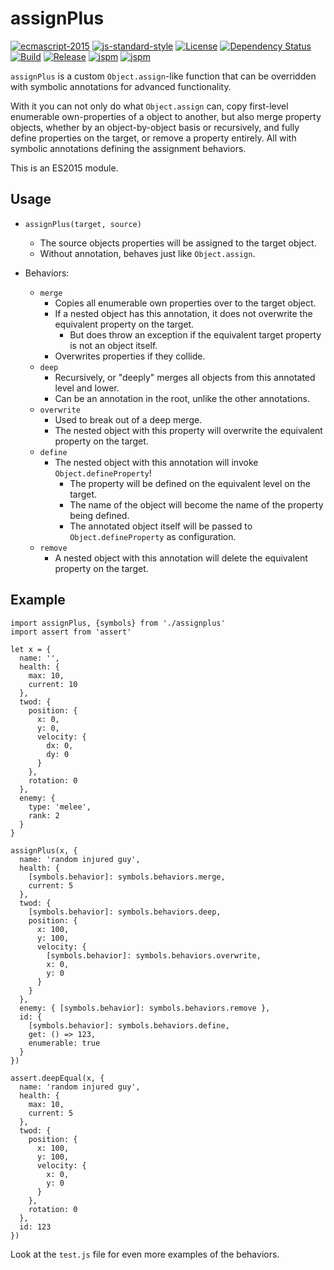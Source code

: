# assignPlus

[![ecmascript-2015](https://img.shields.io/badge/es-2015-green.svg?style=flat)](http://www.ecma-international.org/publications/standards/Ecma-262.htm)
[![js-standard-style](https://img.shields.io/badge/code%20style-standard-green.svg?style=flat)](https://github.com/feross/standard)
[![License](http://img.shields.io/badge/license-mit-green.svg?style=flat)](https://github.com/lahuan/lahuanjs-com-events/blob/master/LICENSE)
[![Dependency Status](https://david-dm.org/5310/assignplus.svg)](https://david-dm.org/5310/assignplus)
[![Build](http://img.shields.io/travis/5310/assignplus.svg?style=flat)](https://travis-ci.org/5310/assignplus)
[![Release](http://img.shields.io/badge/release-v0.1.1-orange.svg?style=flat)](https://github.com/5310/assignplus/releases)
[![jspm](https://img.shields.io/badge/jspm-github:5310/assignplus-blue.svg?style=flat)](http://jspm.io)
[![jspm](https://img.shields.io/badge/npm-5310/assignplus-blue.svg?style=flat)](https://docs.npmjs.com/cli/install)

`assignPlus` is a custom `Object.assign`-like function that can be overridden with symbolic annotations for advanced functionality.

With it you can not only do what `Object.assign` can, copy first-level enumerable own-properties of a object to another, but also merge property objects, whether by an object-by-object basis or recursively, and fully define properties on the target, or remove a property entirely. All with symbolic annotations defining the assignment behaviors.

This is an ES2015 module.

## Usage

- `assignPlus(target, source)`
  - The source objects properties will be assigned to the target object.
  - Without annotation, behaves just like `Object.assign`.

- Behaviors:
  - `merge`
    - Copies all enumerable own properties over to the target object.
    - If a nested object has this annotation, it does not overwrite the equivalent property on the target.
      - But does throw an exception if the equivalent target property is not an object itself.
    - Overwrites properties if they collide.
  - `deep`
    - Recursively, or "deeply" merges all objects from this annotated level and lower.
    - Can be an annotation in the root, unlike the other annotations.
  - `overwrite`
    - Used to break out of a deep merge.
    - The nested object with this property will overwrite the equivalent property on the target.
  - `define`
    - The nested object with this annotation will invoke `Object.defineProperty`!
      - The property will be defined on the equivalent level on the target.
      - The name of the object will become the name of the property being defined.
      - The annotated object itself will be passed to `Object.defineProperty` as configuration.
  - `remove`
    - A nested object with this annotation will delete the equivalent property on the target.

## Example
```
import assignPlus, {symbols} from './assignplus'
import assert from 'assert'

let x = {
  name: '',
  health: {
    max: 10,
    current: 10
  },
  twod: {
    position: {
      x: 0,
      y: 0,
      velocity: {
        dx: 0,
        dy: 0
      }
    },
    rotation: 0
  },
  enemy: {
    type: 'melee',
    rank: 2
  }
}

assignPlus(x, {
  name: 'random injured guy',
  health: {
    [symbols.behavior]: symbols.behaviors.merge,
    current: 5
  },
  twod: {
    [symbols.behavior]: symbols.behaviors.deep,
    position: {
      x: 100,
      y: 100,
      velocity: {
        [symbols.behavior]: symbols.behaviors.overwrite,
        x: 0,
        y: 0
      }
    }
  },
  enemy: { [symbols.behavior]: symbols.behaviors.remove },
  id: {
    [symbols.behavior]: symbols.behaviors.define,
    get: () => 123,
    enumerable: true
  }
})

assert.deepEqual(x, {
  name: 'random injured guy',
  health: {
    max: 10,
    current: 5
  },
  twod: {
    position: {
      x: 100,
      y: 100,
      velocity: {
        x: 0,
        y: 0
      }
    },
    rotation: 0
  },
  id: 123
})
```
Look at the `test.js` file for even more examples of the behaviors.
